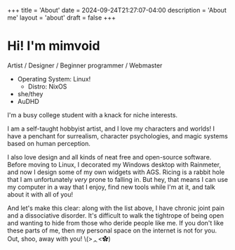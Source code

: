 +++
title = 'About'
date = 2024-09-24T21:27:07-04:00
description = 'About me'
layout = 'about'
draft = false
+++

# Hi! I'm mimvoid

Artist <pa>/</pa> Designer <pa>/</pa> Beginner programmer <pa>/</pa> Webmaster

- <sa>Operating System</sa>: Linux!
    - <sa>Distro</sa>: NixOS
- she/they
- AuDHD

I'm a busy college student with a knack for niche interests.

I am a self-taught hobbyist artist, and I love my characters and worlds! I have a penchant for surrealism, character psychologies, and magic systems based on human perception.

I also love design and all kinds of neat free and open-source software. Before moving to Linux, I decorated my Windows desktop with Rainmeter, and now I design some of my own widgets with AGS. Ricing is a rabbit hole that I am unfortunately *very* prone to falling in. But hey, that means I can use my computer in a way that I enjoy, find new tools while I'm at it, and talk about it with all of you!

And let's make this clear: along with the list above, I have chronic joint pain and a dissociative disorder. It's difficult to walk the tightrope of being open and wanting to hide from those who deride people like me. If you don't like these parts of me, then my personal space on the internet is not for you. Out, shoo, away with you! <sa>\\(>ᆺ<✿)</sa>
